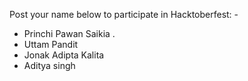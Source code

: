 Post your name below to participate in Hacktoberfest: -


-	Princhi Pawan Saikia .
-	Uttam Pandit
-	Jonak Adipta Kalita
- Aditya singh

